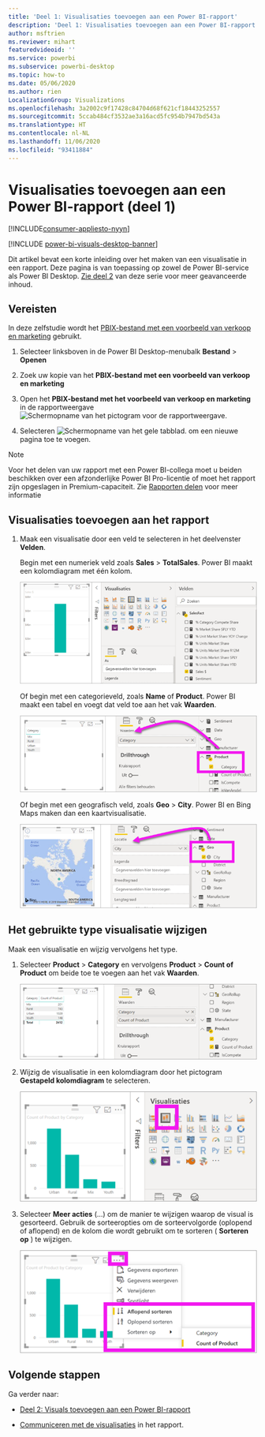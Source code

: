 ```yaml
---
title: 'Deel 1: Visualisaties toevoegen aan een Power BI-rapport'
description: 'Deel 1: Visualisaties toevoegen aan een Power BI-rapport'
author: msftrien
ms.reviewer: mihart
featuredvideoid: ''
ms.service: powerbi
ms.subservice: powerbi-desktop
ms.topic: how-to
ms.date: 05/06/2020
ms.author: rien
LocalizationGroup: Visualizations
ms.openlocfilehash: 3a2002c9f17428c84704d68f621cf18443252557
ms.sourcegitcommit: 5ccab484cf3532ae3a16acd5fc954b7947bd543a
ms.translationtype: HT
ms.contentlocale: nl-NL
ms.lasthandoff: 11/06/2020
ms.locfileid: "93411884"
---
```

# <a name="add-visuals-to-a-power-bi-report-part-1"></a>Visualisaties toevoegen aan een Power BI-rapport (deel 1)

[!INCLUDE[consumer-appliesto-nyyn](../includes/consumer-appliesto-nyyn.md)]    

[!INCLUDE [power-bi-visuals-desktop-banner](../includes/power-bi-visuals-desktop-banner.md)]

Dit artikel bevat een korte inleiding over het maken van een visualisatie in een rapport. Deze pagina is van toepassing op zowel de Power BI-service als Power BI Desktop. [Zie deel 2](power-bi-report-add-visualizations-ii.md) van deze serie voor meer geavanceerde inhoud.

## <a name="prerequisites"></a>Vereisten

In deze zelfstudie wordt het [PBIX-bestand met een voorbeeld van verkoop en marketing](https://download.microsoft.com/download/9/7/6/9767913A-29DB-40CF-8944-9AC2BC940C53/Sales%20and%20Marketing%20Sample%20PBIX.pbix) gebruikt.

1. Selecteer linksboven in de Power BI Desktop-menubalk **Bestand** > **Openen**
   
2. Zoek uw kopie van het **PBIX-bestand met een voorbeeld van verkoop en marketing**

1. Open het **PBIX-bestand met het voorbeeld van verkoop en marketing** in de rapportweergave ![Schermopname van het pictogram voor de rapportweergave.](media/power-bi-visualization-kpi/power-bi-report-view.png)

1. Selecteren ![Schermopname van het gele tabblad.](media/power-bi-visualization-kpi/power-bi-yellow-tab.png) om een nieuwe pagina toe te voegen.

> [!NOTE]
> Voor het delen van uw rapport met een Power BI-collega moet u beiden beschikken over een afzonderlijke Power BI Pro-licentie of moet het rapport zijn opgeslagen in Premium-capaciteit. Zie [Rapporten delen](../collaborate-share/service-share-reports.md) voor meer informatie

## <a name="add-visualizations-to-the-report"></a>Visualisaties toevoegen aan het rapport

1. Maak een visualisatie door een veld te selecteren in het deelvenster **Velden**.

    Begin met een numeriek veld zoals **Sales** > **TotalSales**. Power BI maakt een kolomdiagram met één kolom.

    ![Schermopname van een kolomdiagram met één kolom.](media/power-bi-report-add-visualizations-i/power-bi-column-chart.png)

    Of begin met een categorieveld, zoals **Name** of **Product**. Power BI maakt een tabel en voegt dat veld toe aan het vak **Waarden**.

    ![Schermafbeelding van een tabel met vier categorieën](media/power-bi-report-add-visualizations-i/power-bi-product.png)

    Of begin met een geografisch veld, zoals **Geo** > **City**. Power BI en Bing Maps maken dan een kaartvisualisatie.

    ![Schermopname van een kaartvisualisatie](media/power-bi-report-add-visualizations-i/power-bi-maps.png)

## <a name="change-the-type-of-visualization"></a>Het gebruikte type visualisatie wijzigen

 Maak een visualisatie en wijzig vervolgens het type. 
 
 1. Selecteer **Product** > **Category** en vervolgens **Product** > **Count of Product** om beide toe te voegen aan het vak **Waarden**.

    ![Schermopname van het deelvenster Velden met het vak Waarden omkaderd.](media/power-bi-report-add-visualizations-i/power-bi-create-visual.png)

1. Wijzig de visualisatie in een kolomdiagram door het pictogram **Gestapeld kolomdiagram** te selecteren.

   ![Schermopname van het deelvenster Visualisaties met het pictogram Gestapeld kolomdiagram omkaderd.](media/power-bi-report-add-visualizations-i/power-bi-convert.png)

1. Selecteer **Meer acties** (...) om de manier te wijzigen waarop de visual is gesorteerd.  Gebruik de sorteeropties om de sorteervolgorde (oplopend of aflopend) en de kolom die wordt gebruikt om te sorteren ( **Sorteren op** ) te wijzigen.

   ![Schermafbeelding van de vervolgkeuzelijst Meer acties.](media/power-bi-report-add-visualizations-i/power-bi-sort.png)
  
## <a name="next-steps"></a>Volgende stappen

 Ga verder naar:

* [Deel 2: Visuals toevoegen aan een Power BI-rapport](power-bi-report-add-visualizations-ii.md)

* [Communiceren met de visualisaties](../consumer/end-user-reading-view.md) in het rapport.
